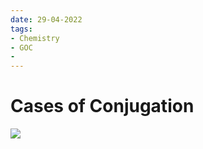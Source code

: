 ```yaml
---
date: 29-04-2022
tags:
- Chemistry
- GOC
- 
---
```

# Cases of Conjugation
![](https://i.imgur.com/5mBJR2j.png)